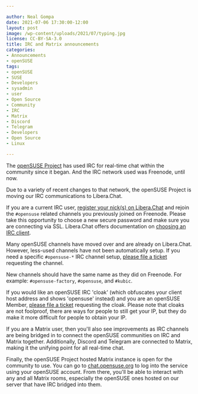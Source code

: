 ```yaml
---

author: Neal Gompa
date: 2021-07-06 17:30:00-12:00
layout: post
image: /wp-content/uploads/2021/07/typing.jpg
license: CC-BY-SA-3.0
title: IRC and Matrix announcements
categories:
- Announcements
- openSUSE
tags:
- openSUSE
- SUSE
- Developers
- sysadmin
- user
- Open Source
- Community
- IRC
- Matrix
- Discord
- Telegram
- Developers
- Open Source
- Linux

---
```


The [openSUSE Project](https://www.opensuse.org/) has used IRC for real-time chat within the community since it began. And the IRC network used was Freenode, until now.

Due to a variety of recent changes to that network, the openSUSE Project is moving our IRC communications to Libera.Chat.

If you are a current IRC user, [register your nick(s) on Libera.Chat](https://libera.chat/guides/registration#registering) and rejoin the `#opensuse` related channels you previously joined on Freenode. Please take this opportunity to choose a new secure password and make sure you are connecting via SSL. Libera.Chat offers documentation on [choosing an IRC client](https://libera.chat/guides/clients).

Many openSUSE channels have moved over and are already on Libera.Chat. However, less-used channels have not been automatically setup. If you need a specific `#opensuse-*` IRC channel setup, [please file a ticket](https://code.opensuse.org/project/irc) requesting the channel.

New channels should have the same name as they did on Freenode. For example: `#opensuse-factory`, `#opensuse`, and `#kubic`.

If you would like an openSUSE IRC 'cloak' (which obfuscates your client host address and shows 'opensuse' instead) and you are an openSUSE Member, [please file a ticket](https://code.opensuse.org/project/irc) requesting the cloak. Please note that cloaks are not foolproof, there are ways for people to still get your IP, but they do make it more difficult for people to obtain your IP.

If you are a Matrix user, then you'll also see improvements as IRC channels are being bridged in to connect the openSUSE communities on IRC and Matrix together. Additionally, Discord and Telegram are connected to Matrix, making it the unifying point for all real-time chat.

Finally, the openSUSE Project hosted Matrix instance is open for the community to use. You can go to [chat.opensuse.org](https://chat.opensuse.org) to log into the service using your openSUSE account. From there, you'll be able to interact with any and all Matrix rooms, especially the openSUSE ones hosted on our server that have IRC bridged into them.
